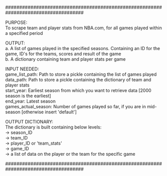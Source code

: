####################################################################################

PURPOSE: <br />
To scrape team and player stats from NBA.com, for all games played within a specified period <br />

OUTPUT: <br />
a. A list of games played in the specified seasons. Containing an ID for the game, ID's for the teams, scores and result of the game <br />
b. A dictionary containing team and player stats per game <br />

INPUT NEEDED: <br />
game_list_path:       Path to store a pickle containing the list of games played <br />
data_path:            Path to store a pickle containing the dictionary of team and player stats <br />
start_year:           Earliest season from which you want to retrieve data [2000 season is the earliest] <br />
end_year:             Latest season <br />
games_actual_season:  Number of games played so far, if you are in mid-season [otherwise insert 'default'] <br />


OUTPUT DICTIONARY: <br />
The dictionary is built containing below levels: <br />
-> season_ID <br />
  -> team_ID <br />
    -> player_ID or 'team_stats' <br />
      -> game_ID <br />
        -> a list of data on the player or the team for the specific game <br />

####################################################################################
